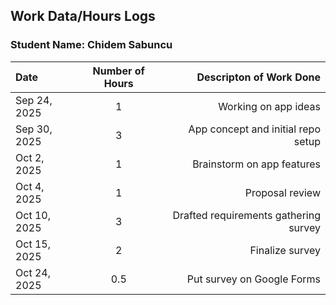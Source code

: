 ## Work Data/Hours Logs

### Student Name: Chidem Sabuncu 

| Date               | Number of Hours              | Descripton of Work Done     |
| :---               |    :----:                    |          ---: |
| Sep 24, 2025       | 1        | Working on app ideas  |
| Sep 30, 2025       | 3        | App concept and initial repo setup  |
| Oct 2, 2025        | 1        | Brainstorm on app features |
| Oct 4, 2025        | 1        | Proposal review  |
|Oct 10, 2025        | 3        | Drafted requirements gathering survey |
| Oct 15, 2025       | 2	    | Finalize survey |
| Oct 24, 2025       | 0.5	    | Put survey on Google Forms|
